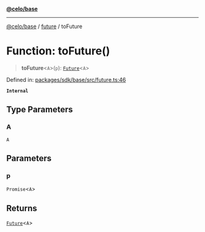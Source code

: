 [**@celo/base**](../../README.md)

***

[@celo/base](../../README.md) / [future](../README.md) / toFuture

# Function: toFuture()

> **toFuture**\<`A`\>(`p`): [`Future`](../classes/Future.md)\<`A`\>

Defined in: [packages/sdk/base/src/future.ts:46](https://github.com/celo-org/developer-tooling/blob/master/packages/sdk/base/src/future.ts#L46)

**`Internal`**

## Type Parameters

### A

`A`

## Parameters

### p

`Promise`\<`A`\>

## Returns

[`Future`](../classes/Future.md)\<`A`\>
